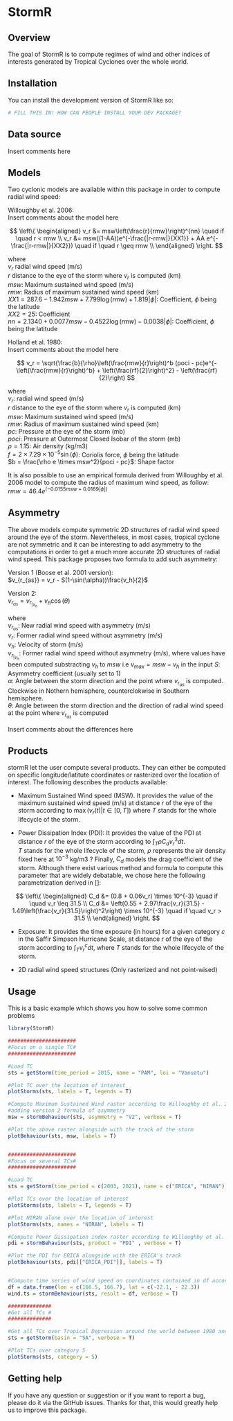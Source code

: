 
# StormR

<!-- badges: start -->
<!-- badges: end -->

## Overview

The goal of StormR is to compute regimes of wind and other indices of interests generated by 
Tropical Cyclones over the whole world.


## Installation

You can install the development version of StormR like so:

``` r
# FILL THIS IN! HOW CAN PEOPLE INSTALL YOUR DEV PACKAGE?
```



## Data source 
Insert comments here

## Models

Two cyclonic models are available within this package in order to compute radial wind speed:

Willoughby et al. 2006: <br />
Insert comments about the model here <br />

$$
\left\{
\begin{aligned}
v_r &= msw\left(\frac{r}{rmw}\right)^{nn} \quad if \quad r < rmw \\
v_r &= msw((1-AA))e^{-\frac{|r-rmw|}{XX1}} + AA e^{-\frac{|r-rmw|}{XX2}}) \quad if \quad r \geq rmw \\
\end{aligned}
\right.
$$


where <br />
$v_r$ radial wind speed (m/s) <br />
$r$ distance to the eye of the storm where $v_r$ is computed (km) <br />
$msw$: Maximum sustained wind speed (m/s) <br />
$rmw$: Radius of maximum sustained wind speed (km) <br />
$XX1 = 287.6 - 1.942msw + 7.799\log(rmw) + 1.819|\phi|$: Coefficient, $\phi$ being the latitude <br />
$XX2 = 25$: Coefficient <br />
$nn = 2.1340 + 0.0077msw - 0.4522\log(rmw) - 0.0038|\phi|$: Coefficient, $\phi$ being the latitude <br />



Holland et al. 1980: <br />
Insert comments about the model here <br />


$$
v_r = \sqrt{\frac{b}{\rho}\left(\frac{rmw}{r}\right)^b (poci - pc)e^{-\left(\frac{rmw}{r}\right)^b} + \left(\frac{rf}{2}\right)^2} - \left(\frac{rf}{2}\right)
$$

where <br />
$v_r$: radial wind speed (m/s) <br />
$r$ distance to the eye of the storm where $v_r$ is computed (km) <br />
$msw$: Maximum sustained wind speed (m/s) <br />
$rmw$: Radius of maximum sustained wind speed (km) <br />
$pc$: Pressure at the eye of the storm (mb) <br />
$poci$: Pressure at Outermost Closed Isobar of the storm (mb) <br />
$\rho = 1.15$: Air density (kg/m3) <br />
$f = 2 \times 7.29 \times10^{-5} \sin(\phi)$: Coriolis force, $\phi$ being the latitude <br />
$b = \frac{\rho e \times msw^2}{poci - pc}$: Shape factor <br />



It is also possible to use an empirical formula derived from Willoughby et al. 2006 model
to compute the radius of maximum wind speed, as follow: <br />
$rmw = 46.4e^{(-0.0155msw + 0.0169|\phi|)}$




## Asymmetry

The above models compute symmetric 2D structures of radial wind speed around the
eye of the storm. Nevertheless, in most cases, tropical cyclone are not symmetric
and it can be interesting to add asymmetry to the computations in order to get a
much more accurate 2D structures of radial wind speed. This package proposes two formula
to add such asymmetry: <br />

Version 1 (Boose et al. 2001 version): <br />
$v_{r_{as}} = v_r - S(1-\sin(\alpha))\frac{v_h}{2}$

Version 2: <br />
$v_{r_{as}} = v_{r_{|v_h}} + v_h\cos(\theta)$

where <br />
$v_{r_{as}}$: New radial wind speed with asymmetry (m/s) <br />
$v_r$: Former radial wind speed without asymmetry (m/s) <br />
$v_h$: Velocity of storm (m/s) <br />
$v_{r_{|v_h}}$: Former radial wind speed without asymmetry (m/s), where values
have been computed substracting $v_h$ to $msw$ i.e $v_{max} = msw-v_h$ in the input
$S$: Asymmetry coefficient (usually set to 1) <br />
$\alpha$: Angle between the storm direction and the point where $v_{r_{as}}$ is computed.
Clockwise in Nothern hemisphere, counterclokwise in Southern hemisphere. <br />
$\theta$: Angle between the storm direction and the direction of radial wind speed at the point where $v_{r_{as}}$ is computed <br />


Insert comments about the differences here <br />


## Products
stormR let the user compute several products. They can either be computed on 
specific longitude/latitute coordinates or rasterized over the location of interest.
The following describes the products available: <br />


* Maximum Sustained Wind speed (MSW). It provides the value of the maximum sustained wind speed (m/s)
 at distance $r$ of the eye of the storm according to $\max(v_r(t) | t \in [0,T])$ where $T$ stands
 for the whole lifecycle of the storm. <br />

* Power Dissipation Index (PDI): It provides the value of the PDI at distance $r$ of the eye of the     storm according to $\int_T\rho C_d v_r^3 dt$. <br />
  $T$ stands for the whole lifecycle of the storm, $\rho$ represents the air density fixed here at      $10^{-3}$ kg/m3 ? Finally, $C_d$ models the drag coefficient of the storm. Although there exist       various method and formula to compute this parameter that are widely debatable, we chose here the     following parametrization derived in []: 
  
$$
\left\{
\begin{aligned}
C_d &= (0.8 + 0.06v_r) \times 10^{-3} \quad if \quad v_r \leq 31.5 \\
C_d &= \left(0.55 + 2.97\frac{v_r}{31.5} - 1.49\left(\frac{v_r}{31.5}\right)^2\right) \times 10^{-3} \quad if \quad v_r > 31.5 \\
\end{aligned}
\right.
$$

* Exposure: It provides the time exposure (in hours) for a given category $c$ in the Saffir Simpson     Hurricane Scale, at distance $r$ of the eye of the storm according to  $\int_T v_r^c dt$, where $T$   stands for the whole lifecycle of the storm. <br />

* 2D radial wind speed structures (Only rasterized and not point-wised)

## Usage

This is a basic example which shows you how to solve some common problems

``` r
library(StormR)

######################
#Focus on a single TC#
######################

#Load TC
sts = getStorm(time_period = 2015, name = "PAM", loi = "Vanuatu")

#Plot TC over the location of interest
plotStorms(sts, labels = T, legends = T)

#Compute Maximum Sustained Wind raster according to Willoughby et al. 2006 analytic model
#adding version 2 formula of asymmetry 
msw = stormBehaviour(sts, asymmetry = "V2", verbose = T)

#Plot the above raster alongside with the track of the storm
plotBehaviour(sts, msw, labels = T)


######################
#Focus on several TCs#
######################

#Load TC
sts = getStorm(time_period = c(2003, 2021), name = c("ERICA", "NIRAN"), loi = "New Caledonia")

#Plot TCs over the location of interest
plotStorms(sts, labels = T, legends = T)

#Plot NIRAN alone over the location of interest
plotStorms(sts, names = "NIRAN", labels = T)

#Compute Power Dissipation index raster according to Willoughby et al. 2006 analytic model
pdi = stormBehaviour(sts, product = "PDI" , verbose = T)

#Plot the PDI for ERICA alongside with the ERICA's track 
plotBehaviour(sts, pdi[["ERICA_PDI"]], labels = T)


#Compute time series of wind speed on coordinates contained in df according Willoughby et al. 2006 #analytic model, adding version 2 formula of asymmetry 
df = data.frame(lon = c(166.5, 166.7), lat = c(-22.1, - 22.3))
wind.ts = stormBehaviour(sts, result = df, verbose = T)

##############
#Get all TCs #
##############

#Get all TCs over Tropical Depression around the world between 1980 and 2021
sts = getStorm(basin = "SA", verbose = T)

#Plot TCs over category 5
plotStorms(sts, category = 5)


```

## Getting help

If you have any question or suggestion or if you want to report a bug, please do it via the GitHub issues.
Thanks for that, this would greatly help us to improve this package.


